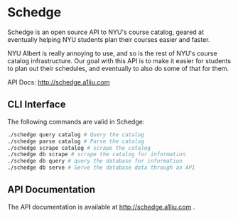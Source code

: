 # Schedge
Schedge is an open source API to NYU's course catalog, geared at eventually helping
NYU students plan their courses easier and faster.

NYU Albert is really annoying to use, and so is the rest of NYU's course catalog
infrastructure. Our goal with this API is to make it easier for students to plan
out their schedules, and eventually to also do some of that for them.

API Docs: http://schedge.a1liu.com

## CLI Interface
The following commands are valid in Schedge:

```sh
./schedge query catalog # Query the catalog
./schedge parse catalog # Parse the catalog
./schedge scrape catalog # scrape the catalog
./schedge db scrape # scrape the catalog for information
./schedge db query # query the database for information
./schedge db serve # Serve the database data through an API
```

## API Documentation
The API documentation is available at http://schedge.a1liu.com .
